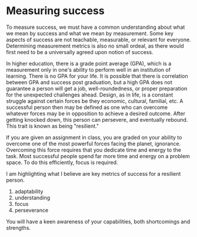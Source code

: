 # Measuring success

To measure success, we must have a common understanding about what we mean by success and what we mean by measurement. Some key aspects of success are not teachable, measurable, or relevant for everyone. Determining measurement metrics is also no small ordeal, as there would first need to be a universally agreed upon notion of success.

In higher education, there is a grade point average (GPA), which is a measurement only in one's ability to perform well in an institution of learning. There is no GPA for your life. It is possible that there is correlation between GPA and success post graduation, but a high GPA does not guarantee a person will get a job, well-roundedness, or proper preparation for the unexpected challenges ahead. Design, as in life, is a constant struggle against certain forces be they economic, cultural, familial, etc. A successful person then may be defined as one who can overcome whatever forces may be in opposition to achieve a desired outcome. After getting knocked down, this person can persevere, and eventually rebound. This trait is known as being "resilient." 

If you are given an assignment in class, you are graded on your ability to overcome one of the most powerful forces facing the planet, ignorance. Overcoming this force requires that you dedicate time and energy to the task. Most successful people spend far more time and energy on a problem space. To do this efficiently, focus is required.


I am highlighting what I believe are key metrics of success for a resilient person.
 
 1. adaptability
 2. understanding
 3. focus
 4. perseverance
 
 You will have a keen awareness of your capabilities, both shortcomings and strengths.